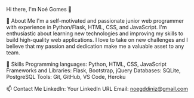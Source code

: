 Hi there, I'm Noé Gomes 👋

🚀 About Me
I'm a self-motivated and passionate junior web programmer with experience in Python/Flask, HTML, CSS, and JavaScript. I'm enthusiastic about learning new technologies and improving my skills to build high-quality web applications. I love to take on new challenges and I believe that my passion and dedication make me a valuable asset to any team.

🔭 Skills
Programming languages: Python, HTML, CSS, JavaScript
Frameworks and Libraries: Flask, Bootstrap, jQuery
Databases: SQLite, PostgreSQL
Tools: Git, GitHub, VS Code, Heroku

📫 Contact Me
LinkedIn: Your LinkedIn URL
Email: noegddiniz@gmail.com

